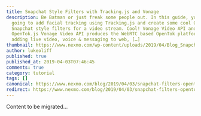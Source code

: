 ```yaml
---
title: Snapchat Style Filters with Tracking.js and Vonage
description: Be Batman or just freak some people out. In this guide, you’re
  going to add facial tracking using Tracking.js and create some cool OpenTok.js
  Snapchat style filters for a video stream. Cool! Vonage Video API and
  OpenTok.js Vonage Video API produces the WebRTC based OpenTok platform for
  adding live video, voice & messaging to web, […]
thumbnail: https://www.nexmo.com/wp-content/uploads/2019/04/Blog_Snapchat-Style-Filters_1200x600.png
author: lukeoliff
published: true
published_at: 2019-04-03T07:46:45
comments: true
category: tutorial
tags: []
canonical: https://www.nexmo.com/blog/2019/04/03/snapchat-filters-opentok-tracking-js-dr
redirect: https://www.nexmo.com/blog/2019/04/03/snapchat-filters-opentok-tracking-js-dr
---
```

Content to be migrated...
